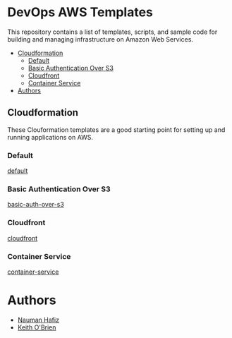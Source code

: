 # DevOps AWS Templates

This repository contains a list of templates, scripts, and sample code for building and managing infrastructure on Amazon Web Services.  

- [Cloudformation](#cloudformation)
  - [Default](#default)
  - [Basic Authentication Over S3](#basic-auth-over-s3)
  - [Cloudfront](#cloudfront)
  - [Container Service](#container-service)  
- [Authors](#authors)

## Cloudformation  

These Clouformation templates are a good starting point for setting up and running applications on AWS.  

### Default

[default](https://github.com/RGADigital/devops-aws-templates/cloudformation/_default)

### Basic Authentication Over S3

[basic-auth-over-s3](https://github.com/RGADigital/devops-aws-templates/cloudformation/basic-auth-over-s3)

### Cloudfront

[cloudfront](https://github.com/RGADigital/devops-aws-templates/cloudformation/cloudfront)

### Container Service

[container-service](https://github.com/RGADigital/devops-aws-templates/cloudformation/container-service)

# Authors

- [Nauman Hafiz](https://github.com/canisvulgaris)
- [Keith O'Brien](https://github.com/fugit)
